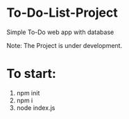 # To-Do-List-Project
Simple To-Do web app with database

Note: The Project is under development.

# To start: 
1. npm init
2. npm i
3. node index.js
